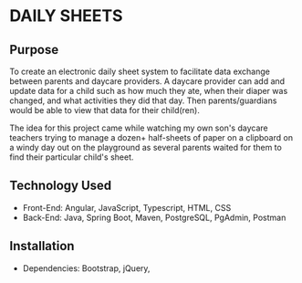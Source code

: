 # DAILY SHEETS

## Purpose
To create an electronic daily sheet system to facilitate data exchange between parents and daycare providers. A daycare provider can add and update data for a child such as how much they ate, when their diaper was changed, and what activities they did that day. Then parents/guardians would be able to view that data for their child(ren).   

The idea for this project came while watching my own son's daycare teachers trying to manage a dozen+ half-sheets of paper on a clipboard on a windy day out on the playground as several parents waited for them to find their particular child's sheet. 

## Technology Used
- Front-End: Angular, JavaScript, Typescript, HTML, CSS
- Back-End: Java, Spring Boot, Maven, PostgreSQL, PgAdmin, Postman

## Installation
- Dependencies: Bootstrap, jQuery, 
